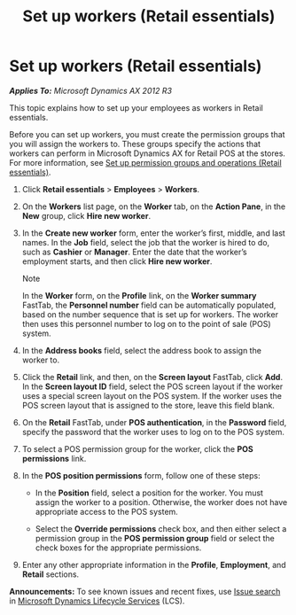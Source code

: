﻿---
title: Set up workers (Retail essentials)
TOCTitle: Set up workers (Retail essentials)
ms:assetid: 791a7d96-8406-4214-a1d5-5e0bcf478da4
ms:mtpsurl: https://technet.microsoft.com/en-us/library/Dn736902(v=AX.60)
ms:contentKeyID: 62200379
ms.date: 11/13/2014
mtps_version: v=AX.60
f1_keywords:
- MsDynAx060.Forms.HcmWorkerListPage
---

# Set up workers (Retail essentials) 


_**Applies To:** Microsoft Dynamics AX 2012 R3_

This topic explains how to set up your employees as workers in Retail essentials.

Before you can set up workers, you must create the permission groups that you will assign the workers to. These groups specify the actions that workers can perform in Microsoft Dynamics AX for Retail POS at the stores. For more information, see [Set up permission groups and operations (Retail essentials)](set-up-permission-groups-and-operations-retail-essentials.md).

1.  Click **Retail essentials** \> **Employees** \> **Workers**.

2.  On the **Workers** list page, on the **Worker** tab, on the **Action Pane**, in the **New** group, click **Hire new worker**.

3.  In the **Create new worker** form, enter the worker’s first, middle, and last names. In the **Job** field, select the job that the worker is hired to do, such as **Cashier** or **Manager**. Enter the date that the worker’s employment starts, and then click **Hire new worker**.
    

    > [!NOTE]
    > <P>In the <STRONG>Worker</STRONG> form, on the <STRONG>Profile</STRONG> link, on the <STRONG>Worker summary</STRONG> FastTab, the <STRONG>Personnel number</STRONG> field can be automatically populated, based on the number sequence that is set up for workers. The worker then uses this personnel number to log on to the point of sale (POS) system.</P>



4.  In the **Address books** field, select the address book to assign the worker to.

5.  Click the **Retail** link, and then, on the **Screen layout** FastTab, click **Add**. In the **Screen layout ID** field, select the POS screen layout if the worker uses a special screen layout on the POS system. If the worker uses the POS screen layout that is assigned to the store, leave this field blank.

6.  On the **Retail** FastTab, under **POS authentication**, in the **Password** field, specify the password that the worker uses to log on to the POS system.

7.  To select a POS permission group for the worker, click the **POS permissions** link.

8.  In the **POS position permissions** form, follow one of these steps:
    
      - In the **Position** field, select a position for the worker. You must assign the worker to a position. Otherwise, the worker does not have appropriate access to the POS system.
    
      - Select the **Override permissions** check box, and then either select a permission group in the **POS permission group** field or select the check boxes for the appropriate permissions.

9.  Enter any other appropriate information in the **Profile**, **Employment**, and **Retail** sections.

  
**Announcements:** To see known issues and recent fixes, use [Issue search](http://go.microsoft.com/fwlink/?linkid=389258) in [Microsoft Dynamics Lifecycle Services](http://go.microsoft.com/fwlink/?linkid=306505) (LCS).


